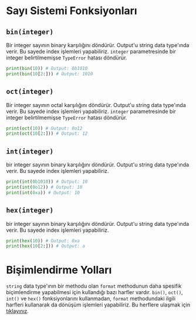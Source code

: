 ﻿# Sayı Sistemi Fonksiyonları

## `bin(integer)`
Bir integer sayının binary karşılığını döndürür. Output'u string data type'ında verir. Bu sayede index işlemleri yapabiliriz. `integer` parametresinde bir integer belirtilmemişse `TypeError` hatası döndürür.
```py
print(bin(10)) # Output: 0b1010
print(bin(10[2:])) # Output: 1010
```

## `oct(integer)`
Bir integer sayının octal karşılığını döndürür. Output'u string data type'ında verir. Bu sayede index işlemleri yapabiliriz. `integer` parametresinde bir integer belirtilmemişse `TypeError` hatası döndürür.
```py
print(oct(10)) # Output: 0o12
print(oct(10[2:])) # Output: 12
```

## `int(integer)`
bir integer sayının binary karşılığını döndürür. Output'u string data type'ında verir. Bu sayede index işlemleri yapabiliriz.
```py
print(int(0b1010)) # Output: 10
print(int(0o12)) # Output: 10
print(int(0xa)) # Output: 10
```

## `hex(integer)`
bir integer sayının binary karşılığını döndürür. Output'u string data type'ında verir. Bu sayede index işlemleri yapabiliriz.
```py
print(hex(10)) # Output: 0xa
print(hex(10[2:])) # Output: a
```

# Bişimlendirme Yolları
`string` data type'ının bir methodu olan `format` methodunun daha spesifik biçimlendirme yapabilmesi için kullandığı bazı harfler vardır. `bin()`, `oct()`, `int()` ve `hex()` fonksiyonlarını kullanmadan, `format` methodundaki ilgili harfleri kullanarak da dönüşüm işlemleri yapabiliriz. Bu herflere ulaşmak için [tıklayınız](https://github.com/e-k-eyupoglu/python_tutorial/blob/main/.md/karakter_dizileri/karakter_dizileri.md#bi%C3%A7imlendirme-harfleri).
